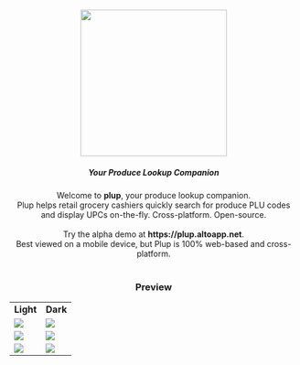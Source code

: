 <h1 align="center"><picture><source media="(prefers-color-scheme: dark)" srcset="https://raw.githubusercontent.com/QuarTheDev/plup/main/assets/branding/logo/fragments/w_logo_512.png"><source media="(prefers-color-scheme: light)" srcset="https://raw.githubusercontent.com/QuarTheDev/plup/main/assets/branding/logo/fragments/b_logo_512.png"><img src="https://raw.githubusercontent.com/QuarTheDev/plup/main/assets/branding/logo/fragments/w_logo_512.png" width="256px"></picture><h5 align="center">Your Produce Lookup Companion</h5></h1>
<p align="center">
    Welcome to <b>plup</b>, your produce lookup companion.<br>Plup helps retail grocery cashiers quickly search for produce PLU codes and display UPCs on-the-fly. Cross-platform. Open-source.
    <br><br>Try the alpha demo at <b>https://plup.altoapp.net</b>.<br>Best viewed on a mobile device, but Plup is 100% web-based and cross-platform.<br><br>
</p>

<h3 align="center">Preview</h1>

<table align="center">
<tbody>
<tr>
<td><b>Light</b></td>
<td><b>Dark</b></td>
</tr>
<tr>
<td><img src="https://raw.githubusercontent.com/QuarTheDev/plup/main/assets/img/preview/search_light.png"></td>
<td><img src="https://raw.githubusercontent.com/QuarTheDev/plup/main/assets/img/preview/search_dark.png"></td>
</tr>
<tr>
<td><img src="https://raw.githubusercontent.com/QuarTheDev/plup/main/assets/img/preview/popup_light.png"></td>
<td><img src="https://raw.githubusercontent.com/QuarTheDev/plup/main/assets/img/preview/popup_dark.png"></td>
</tr>
<tr>
<td><img src="https://raw.githubusercontent.com/QuarTheDev/plup/main/assets/img/preview/menu_light.png"></td>
<td><img src="https://raw.githubusercontent.com/QuarTheDev/plup/main/assets/img/preview/menu_dark.png"></td>
</tr>
</tbody>
</table>